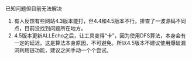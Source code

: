 已知问题但目前无法解决

1. 有人反馈有些网站4.3版本能打，但4.4和4.5版本不行。排查了一波源码不同点，目前没找到问题所在地方。
2. 4.5版本更新ALLEcho之后，让工具变得“卡”，因为使用DFS算法，本身会有一定的延迟。这是算法本身原因，不可避免。所以4.5版本不建议使用爆破漏洞利用链功能，建议之间手动一个个尝试。